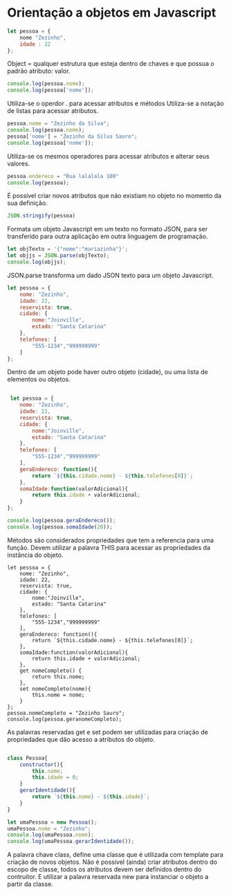 # Orientação a objetos em Javascript

```javascript
let pessoa = {
    nome "Zezinho",
    idade : 22
};
```
Object = qualquer estrutura que esteja dentro de chaves e que possua o padrão atributo: valor.

```javascript
console.log(pessoa.nome);
console.log(pessoa['nome']);
```
Utiliza-se o operdor . para acessar atributos e métodos
Utiliza-se a notação de listas para acessar atributos.

```javascript
pessoa.nome = "Zezinho da Silva";
console.log(pessoa.nome);
pessoa['nome'] = "Zezinho da Silva Sauro";
console.log(pessoa['nome']);
```

Utiliza-se os mesmos operadores para acessar atributos e alterar seus valores.

```javascript
pessoa.endereco = "Rua lalalala 100"
console.log(pessoa);
```
É possível criar novos atributos  que não existiam no objeto no momento da sua definição.

```javascript
JSON.stringify(pessoa)
```
Formata um objeto Javascript em um texto no formato JSON, para ser transferido para outra aplicação em outra linguagem de programação.

```javascript
let objTexto = '{"nome":"mariazinha"}';
let objjs = JSON.parse(objTexto);
console.log(objjs);
```
JSON.parse transforma um dado JSON texto para um objeto Javascript.

```javascript
let pessoa = {
    nome: "Zezinho",
    idade: 22,
    reservista: true,
    cidade: {
        nome:"Joinville",
        estado: "Santa Catarina"
    },
    telefones: [
        "555-1234","999999999"
    ]
};
```
Dentro de um objeto pode haver outro objeto (cidade), ou uma lista de elementos ou objetos.

```javascript
 
 let pessoa = {
    nome: "Zezinho",
    idade: 22,
    reservista: true,
    cidade: {
        nome:"Joinville",
        estado: "Santa Catarina"
    },
    telefones: [
        "555-1234","999999999"
    ],
    geraEndereco: function(){
        return `${this.cidade.nome} - ${this.telefones[0]}`;
    },
    somaIdade:function(valorAdicional){
        return this.idade + valorAdicional;
    }
};

console.log(pessoa.geraEndereco());
console.log(pessoa.somaIdade(20));
```
Métodos são considerados propriedades que tem a referencia para uma função. Devem utilizar a palavra THIS para acessar as propriedades da instância do objeto.

```
let pessoa = {
    nome: "Zezinho",
    idade: 22,
    reservista: true,
    cidade: {
        nome:"Joinville",
        estado: "Santa Catarina"
    },
    telefones: [
        "555-1234","999999999"
    ],
    geraEndereco: function(){
        return `${this.cidade.nome} - ${this.telefones[0]}`;
    },
    somaIdade:function(valorAdicional){
        return this.idade + valorAdicional;
    },
    get nomeCompleto() {
        return this.nome;
    },
    set nomeCompleto(nome){
        this.nome = nome;
    }
};
pessoa.nomeCompleto = "Zezinho Sauro";
console.log(pessoa.geranomeCompleto);
```
As palavras reservadas get e set podem ser utilizadas para criação de propriedades que dão acesso a atributos do objeto.

```javascript

class Pessoa{
    constructor(){
        this.nome;
        this.idade = 0;
    }
    gerarIdentidade(){
        return `${this.nome} - ${this.idade}`;
    }
}

let umaPessoa = new Pessoa();
umaPessoa.nome = "Zezinho";
console.log(umaPessoa.nome);
console.log(umaPessoa.gerarIdentidade());
```
A palavra chave class, define uma classe que é utilizada com template para criação de novos objetos. Não é possível (ainda) criar atributos dentro do escopo de classe, todos os atributos devem ser definidos dentro do contruitor. E utilizar a palavra reservada new para instanciar o objeto a partir da classe.


